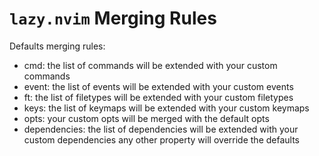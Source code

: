 # `lazy.nvim` Merging Rules

Defaults merging rules:

- cmd: the list of commands will be extended with your custom commands
- event: the list of events will be extended with your custom events
- ft: the list of filetypes will be extended with your custom filetypes
- keys: the list of keymaps will be extended with your custom keymaps
- opts: your custom opts will be merged with the default opts
- dependencies: the list of dependencies will be extended with your custom dependencies
  any other property will override the defaults
